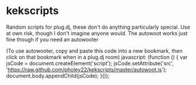 kekscripts
==========

Random scripts for plug.dj, these don't do anything particularly special. Use at own risk, though I don't imagine anyone would. The autowoot works just fine though if you need an autowooter

(To use autowooter, copy and paste this code into a new bookmark, then click on that bookmark when in a plug.dj room)
javascript: (function () { 
	var jsCode = document.createElement('script'); 
	jsCode.setAttribute('src', 'https://raw.github.com/pholey22/kekscripts/master/autowoot.js');      			
  document.body.appendChild(jsCode); 
 }());

